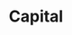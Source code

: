 ---
title: Capital
longTitle: 'Capital'
tags:
- gccommon
french:
- "[[Capital]]"
narrowerTerm:
- "[[Growth capital]]"
- "[[Human capital]]"
- "[[Venture capital]]"
- "[[Working capital]]"
---